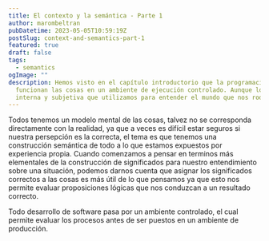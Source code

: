 ```yaml
---
title: El contexto y la semántica - Parte 1
author: marombeltran
pubDatetime: 2023-05-05T10:59:19Z
postSlug: context-and-semantics-part-1
featured: true
draft: false
tags:
  - semantics
ogImage: ""
description: Hemos visto en el capítulo introductorio que la programación nos ayuda a comprender a través del modelado de información cómo es que 
  funcionan las cosas en un ambiente de ejecución controlado. Aunque lo digimos en palabras como estas "un modelo mental se refiere a una representación 
  interna y subjetiva que utilizamos para entender el mundo que nos rodea", entendiendo por modelo mental como ambiente de ejecución...
---
```

Todos tenemos un modelo mental de las cosas, talvez no se corresponda directamente con la realidad, ya que a veces es difícil estar seguros si nuestra 
persepción es la correcta, el tema es que tenemos una construcción semántica de todo a lo que estamos expuestos por experiencia propia. Cuando comenzamos a 
pensar en terminos más elementales de la construcción de significados para nuestro entendimiento sobre una situación, podemos darnos cuenta que asignar los significados 
correctos a las cosas es más útil de lo que pensamos ya que esto nos permite evaluar proposiciones lógicas que nos conduzcan a un resultado correcto.

Todo desarrollo de software pasa por un ambiente controlado, el cual permite evaluar los procesos antes de ser puestos en un ambiente de producción.